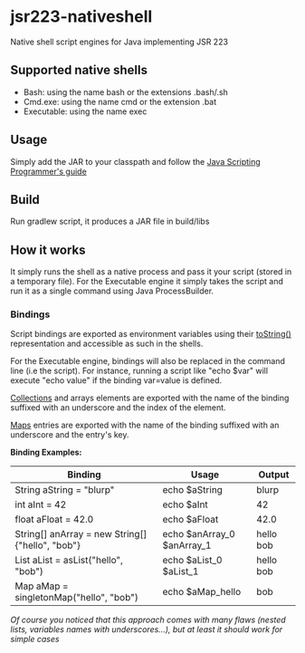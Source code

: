 # jsr223-nativeshell

Native shell script engines for Java implementing JSR 223

## Supported native shells

* Bash: using the name bash or the extensions .bash/.sh
* Cmd.exe: using the name cmd or the extension .bat
* Executable: using the name exec

## Usage

Simply add the JAR to your classpath and follow the [Java Scripting Programmer's guide](http://docs.oracle.com/javase/6/docs/technotes/guides/scripting/programmer_guide/index.html)

## Build

Run gradlew script, it produces a JAR file in build/libs

## How it works

It simply runs the shell as a native process and pass it your script (stored in a temporary file).
For the Executable engine it simply takes the script and run it as a single command using Java ProcessBuilder.

### Bindings

Script bindings are exported as environment variables using their [toString()](http://docs.oracle.com/javase/7/docs/api/java/lang/Object.html#toString())
 representation and accessible as such in the shells.

For the Executable engine, bindings will also be replaced in the command line (i.e the script).
For instance, running a script like "echo $var" will execute "echo value" if the binding var=value is defined.

[Collections](http://docs.oracle.com/javase/7/docs/api/java/util/Collection.html) and arrays elements are exported with
the name of the binding suffixed with an underscore and the index of the element.

[Maps](http://docs.oracle.com/javase/7/docs/api/java/util/Map.html) entries are exported with the name
of the binding suffixed with an underscore and the entry's key.

**Binding Examples:**

| Binding                                         | Usage                      | Output    |
| ----------------------------------------------- |--------------------------- | --------- |
| String aString = "blurp"                        | echo $aString              | blurp     |
| int aInt = 42                                   | echo $aInt                 | 42        |
| float aFloat = 42.0                             | echo $aFloat               | 42.0      |
| String[] anArray = new String[]{"hello", "bob"} | echo $anArray_0 $anArray_1 | hello bob |
| List aList = asList("hello", "bob")             | echo $aList_0 $aList_1     | hello bob |
| Map aMap = singletonMap("hello", "bob")         | echo $aMap_hello           | bob       |

_Of course you noticed that this approach comes with many flaws (nested lists, variables names with underscores...), but
at least it should work for simple cases_